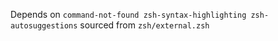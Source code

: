 Depends on ``command-not-found zsh-syntax-highlighting zsh-autosuggestions`` sourced from ``zsh/external.zsh``
